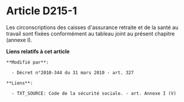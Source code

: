 # Article D215-1

Les circonscriptions des caisses    d'assurance retraite et de la santé au travail sont fixées conformément au tableau joint
au présent chapitre (annexe I).

**Liens relatifs à cet article**

	**Modifié par**:

	  - Décret n°2010-344 du 31 mars 2010 - art. 327

	**Liens**:

	  - TXT_SOURCE: Code de la sécurité sociale. - art. Annexe I (V)
